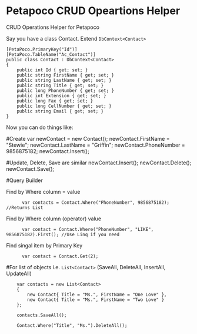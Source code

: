 # Petapoco CRUD Opeartions Helper
CRUD Operations Helper for Petapoco


Say you have a class Contact. Extend `DbContext<Contact>`

    [PetaPoco.PrimaryKey("Id")]
    [PetaPoco.TableName("Ac_Contact")]
    public class Contact : DbContext<Contact>
    {
        public int Id { get; set; }
        public string FirstName { get; set; }
        public string LastName { get; set; }
        public string Title { get; set; }
        public long PhoneNumber { get; set; }
        public int Extension { get; set; }
        public long Fax { get; set; }
        public long CellNumber { get; set; }
        public string Email { get; set; }
    }
    
    
Now you can do things like:

#Create
            var newContact = new Contact();
            newContact.FirstName = "Stewie";
            newContact.LastName = "Griffin";
            newContact.PhoneNumber = 9856875182;
            newContact.Insert();
            
#Update, Delete, Save are similar
            newContact.Insert();
            newContact.Delete();
            newContact.Save();
            
#Query Builder

Find by Where column = value
             
          var contacts = Contact.Where("PhoneNumber", 9856875182); //Returns List
           
Find by Where column (operator) value
              
          var contact = Contact.Where("PhoneNumber", "LIKE", 9856875182).First(); //Use Linq if you need

Find singal item by Primary Key
              
          var contact = Contact.Get(2);
            

#For list of objects i.e. `List<Contact>` (SaveAll, DeleteAll, InsertAll, UpdateAll)
         
        var contacts = new List<Contact>
        {
            new Contact{ Title = "Ms.", FirstName = "One Love" },
            new Contact{ Title = "Ms.", FirstName = "Two Love" }
        };

        contacts.SaveAll();

        Contact.Where("Title", "Ms.").DeleteAll();
          
          
          

